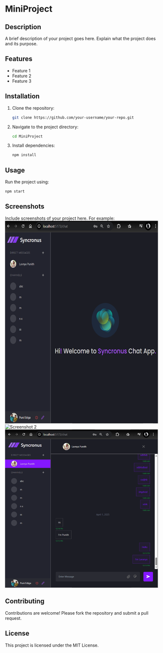 # MiniProject

## Description
A brief description of your project goes here. Explain what the project does and its purpose.

## Features
- Feature 1
- Feature 2
- Feature 3

## Installation
1. Clone the repository:
   ```bash
   git clone https://github.com/your-username/your-repo.git
   ```
2. Navigate to the project directory:
   ```bash
   cd MiniProject
   ```
3. Install dependencies:
   ```bash
   npm install
   ```

## Usage
Run the project using:
```bash
npm start
```

## Screenshots
Include screenshots of your project here. For example:
![Screenshot 1](screenshots/image.png)
![Screenshot 2](screenshots/image1.png)
![Screenshot 3](screenshots/image3.png)

## Contributing
Contributions are welcome! Please fork the repository and submit a pull request.

## License
This project is licensed under the MIT License.